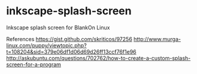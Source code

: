 # inkscape-splash-screen
Inkscape splash screen for BlankOn Linux

References
https://gist.github.com/skriticos/97256
http://www.murga-linux.com/puppy/viewtopic.php?t=108204&sid=379e06df1d06d69d26ff13ccf76f1e96
http://askubuntu.com/questions/702762/how-to-create-a-custom-splash-screen-for-a-program